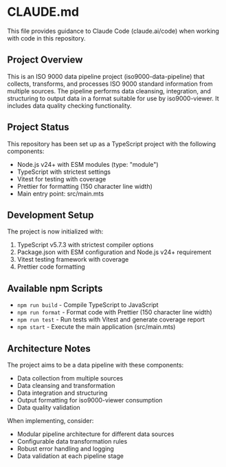 # CLAUDE.md

This file provides guidance to Claude Code (claude.ai/code) when working with code in this repository.

## Project Overview

This is an ISO 9000 data pipeline project (iso9000-data-pipeline) that collects, transforms, and processes ISO 9000 standard information from multiple sources. The pipeline performs data cleansing, integration, and structuring to output data in a format suitable for use by iso9000-viewer. It includes data quality checking functionality.

## Project Status

This repository has been set up as a TypeScript project with the following components:

- Node.js v24+ with ESM modules (type: "module")
- TypeScript with strictest settings
- Vitest for testing with coverage
- Prettier for formatting (150 character line width)
- Main entry point: src/main.mts

## Development Setup

The project is now initialized with:

1. TypeScript v5.7.3 with strictest compiler options
2. Package.json with ESM configuration and Node.js v24+ requirement
3. Vitest testing framework with coverage
4. Prettier code formatting

## Available npm Scripts

- `npm run build` - Compile TypeScript to JavaScript
- `npm run format` - Format code with Prettier (150 character line width)
- `npm run test` - Run tests with Vitest and generate coverage report
- `npm start` - Execute the main application (src/main.mts)

## Architecture Notes

The project aims to be a data pipeline with these components:

- Data collection from multiple sources
- Data cleansing and transformation
- Data integration and structuring
- Output formatting for iso9000-viewer consumption
- Data quality validation

When implementing, consider:

- Modular pipeline architecture for different data sources
- Configurable data transformation rules
- Robust error handling and logging
- Data validation at each pipeline stage
